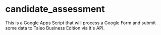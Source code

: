 candidate_assessment
====================

This is a Google Apps Script that will process a Google Form and submit some data to Taleo Business Edition via it's API.
